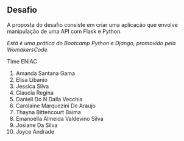 ## Desafio
A proposta do desafio consiste em criar uma aplicação que envolve manipulação de uma API com Flask e Python.

*Está é uma prática do Bootcamp Python e Django, promovido pela WomakersCode.*

Time ENIAC

1.  Amanda Santana Gama
2.  Elisa Libanio
3.  Jessica Silva
4.  Glaucia Regina
5.  Danieli Do N Dalla Vecchia
6.  Carolaine Marquezini De Araujo
7.  Thayna Bittencourt Baima
8.  Emanoella Almeida Valdevino Silva
9.  Josiane Da Silva
10. Joyce Andrade